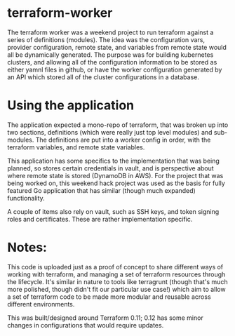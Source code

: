 # terraform-worker

The terraform worker was a weekend project to run terraform against a series of definitions (modules). The idea was the configuration vars, provider configuration, remote state, and variables from remote state would all be dynamically generated. The purpose was for building kubernetes clusters, and allowing all of the configuration information to be stored as either yamnl files in github, or have the worker configuration generated by an API which stored all of the cluster configurations in a database.

# Using the application

The application expected a mono-repo of terraform, that was broken up into two sections, definitions (which were really just top level modules) and sub-modules. The definitions are put into a worker config in order, with the terraform variables, and remote state variables.

This application has some specifics to the implementation that was being planned, so stores certain credentials in vault, and is perspective about where remote state is stored (DynamoDB in AWS). For the project that was being worked on, this weekend hack project was used as the basis for fully featured Go application that has similar (though much expanded) functionality.

A couple of items also rely on vault, such as SSH keys, and token signing roles and certificates. These are rather implementation specific.

# Notes:
This code is uploaded just as a proof of concept to share different ways of working with terraform, and managing a set of terraform resources through the lifecycle. It's similar in nature to tools like terragrunt (though that's much more polished, though didn't fit our particular use case!) which aim to allow a set of terraform code to be made more modular and reusable across different environments.

This was built/designed around Terraform 0.11; 0.12 has some minor changes in configurations that would require updates.
